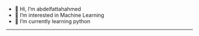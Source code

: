 - 👋 Hi, I’m abdelfattahahmed
- 👀 I’m interested in Machine Learning 
- 🌱 I’m currently learning python
- ---------------------------------------
<!---
abdelfattahahmed78/abdelfattahahmed78 is a ✨ special ✨ repository because its `README.md` (this file) appears on your GitHub profile.
You can click the Preview link to take a look at your changes.
--->
